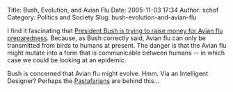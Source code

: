 Title: Bush, Evolution, and Avian Flu
Date: 2005-11-03 17:34
Author: schof
Category: Politics and Society
Slug: bush-evolution-and-avian-flu

I find it fascinating that [President Bush is trying to raise money for
Avian flu
preparedness](http://www.boston.com/news/nation/articles/2005/11/02/bush_plan_offered_to_fight_a_flu_epidemic/).
Because, as Bush correctly said, Avian flu can only be transmitted from
birds to humans at present. The danger is that the Avian flu might
mutate into a form that is communicable between humans -- in which case
we could be looking at an epidemic.

Bush is concerned that Avian flu might evolve. Hmm. Via an Intelligent
Designer? Perhaps the
[Pastafarians](http://en.wikipedia.org/wiki/Flying_Spaghetti_Monsterism)
are behind this...

